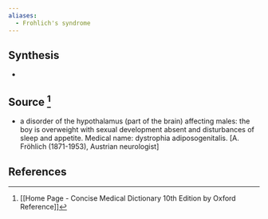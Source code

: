 ```yaml
---
aliases:
  - Frohlich's syndrome
---
```

## Synthesis
- 
## Source [^1]
- a disorder of the hypothalamus (part of the brain) affecting males: the boy is overweight with sexual development absent and disturbances of sleep and appetite. Medical name: dystrophia adiposogenitalis. \[A. Fröhlich (1871-1953), Austrian neurologist]
## References

[^1]: [[Home Page - Concise Medical Dictionary 10th Edition by Oxford Reference]]
